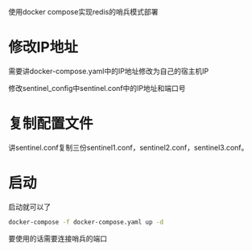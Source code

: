 使用docker compose实现redis的哨兵模式部署

# 修改IP地址

需要讲docker-compose.yaml中的IP地址修改为自己的宿主机IP

修改sentinel_config中sentinel.conf中的IP地址和端口号

# 复制配置文件

讲sentinel.conf复制三份sentinel1.conf，sentinel2.conf，sentinel3.conf。

# 启动

启动就可以了

```bash
docker-compose -f docker-compose.yaml up -d
```

要使用的话需要连接哨兵的端口
